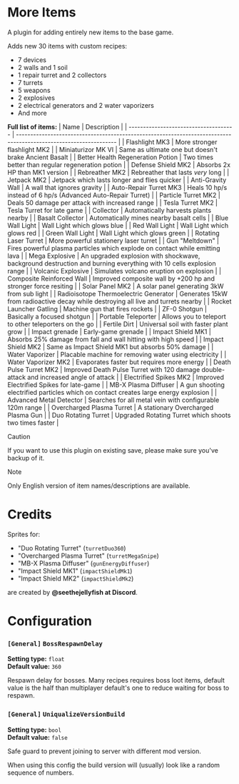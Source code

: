 
# More Items

A plugin for adding entirely new items to the base game.

Adds new 30 items with custom recipes:
- 7 devices
- 2 walls and 1 soil
- 1 repair turret and 2 collectors
- 7 turrets
- 5 weapons
- 2 explosives
- 2 electrical generators and 2 water vaporizers
- And more

**Full list of items:**
| Name                                  | Description                                                                                                       |
| ------------------------------------- | ----------------------------------------------------------------------------------------------------------------- |
| Flashlight MK3                        | More stronger flashlight MK2                                                                                      |
| Miniaturizor MK VI                    | Same as ultimate one but doesn't brake Ancient Basalt                                                             |
| Better Health Regeneration Potion     | Two times better than regular regeneration potion                                                                 |
| Defense Shield MK2                    | Absorbs 2x HP than MK1 version                                                                                    |
| Rebreather MK2                        | Rebreather that lasts *very* long                                                                                 |
| Jetpack MK2                           | Jetpack which lasts longer and flies quicker                                                                      |
| Anti-Gravity Wall                     | A wall that ignores gravity                                                                                       |
| Auto-Repair Turret MK3                | Heals 10 hp/s instead of 6 hp/s (Advanced Auto-Repair Turret)                                                     |
| Particle Turret MK2                   | Deals 50 damage per attack with increased range                                                                   |
| Tesla Turret MK2                      | Tesla Turret for late game                                                                                        |
| Collector                             | Automatically harvests plants nearby                                                                              |
| Basalt Collector                      | Automatically mines nearby basalt cells                                                                           |
| Blue Wall Light                       | Wall Light which glows blue                                                                                       |
| Red Wall Light                        | Wall Light which glows red                                                                                        |
| Green Wall Light                      | Wall Light which glows green                                                                                      |
| Rotating Laser Turret                 | More powerful stationery laser turret                                                                             |
| Gun "Meltdown"                        | Fires powerful plasma particles which explode on contact while emitting lava                                      |
| Mega Explosive                        | An upgraded explosion with shockwave, background destruction and burning everything with 10 cells explosion range |
| Volcanic Explosive                    | Simulates volcano eruption on explosion                                                                           |
| Composite Reinforced Wall             | Improved composite wall by +200 hp and stronger force resiting                                                    |
| Solar Panel MK2                       | A solar panel generating 3kW from sub light                                                                       |
| Radioisotope Thermoelectric Generator | Generates 15kW from radioactive decay while destroying all live and turrets nearby                                |
| Rocket Launcher Gatling               | Machine gun that fires rockets                                                                                    |
| ZF-0 Shotgun                          | Basically a focused shotgun                                                                                       |
| Portable Teleporter                   | Allows you to teleport to other teleporters on the go                                                             |
| Fertile Dirt                          | Universal soil with faster plant grow                                                                             |
| Impact grenade                        | Early-game grenade                                                                                                |
| Impact Shield MK1                     | Absorbs 25% damage from fall and wall hitting with high speed                                                     |
| Impact Shield MK2                     | Same as Impact Shield MK1 but absorbs 50% damage                                                                  |
| Water Vaporizer                       | Placable machine for removing water using electricity                                                             |
| Water Vaporizer MK2                   | Evaporates faster but requires more energy                                                                        |
| Death Pulse Turret MK2                | Improved Death Pulse Turret with 120 damage double-attack and increased angle of attack                           |
| Electrified Spikes MK2                | Improved Electrified Spikes for late-game                                                                         |
| MB-X Plasma Diffuser                  | A gun shooting electrified particles which on contact creates large energy explosion                              |
| Advanced Metal Detector               | Searches for all metal vein with configurable 120m range                                                          |
| Overcharged Plasma Turret             | A stationary Overcharged Plasma Gun                                                                               |
| Duo Rotating Turret                   | Upgraded Rotating Turret which shoots two times faster                                                            |

> [!CAUTION]
> If you want to use this plugin on existing save, please make sure you've backup of it.

> [!NOTE]
> Only English version of item names/descriptions are available.

# Credits

Sprites for:
- "Duo Rotating Turret" (`turretDuo360`)
- "Overcharged Plasma Turret" (`turretMegaSnipe`)
- "MB-X Plasma Diffuser" (`gunEnergyDiffuser`)
- "Impact Shield MK1" (`impactShieldMk1`)
- "Impact Shield MK2" (`impactShieldMk2`)

are created by **@seethejellyfish at Discord**.

# Configuration

### `[General]` `BossRespawnDelay`

**Setting type:** `float` \
**Default value:** `360`

Respawn delay for bosses.
Many recipes requires boss loot items, default value is the half than multiplayer default's one to reduce waiting for boss to respawn.

### `[General]` `UniqualizeVersionBuild`

**Setting type:** `bool` \
**Default value:** `false`

Safe guard to prevent joining to server with different mod version.

When using this config the build version will (usually) look like a random sequence of numbers.
